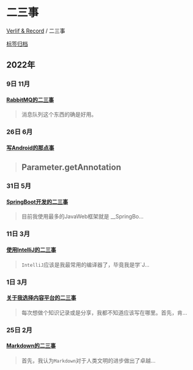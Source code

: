 # 二三事

[Verlif & Record](../index.md) / 二三事

[标签归档](../tags.md)

## __2022年__

### 9日 __11月__

#### [RabbitMQ的二三事](../docs/二三事/RabbitMQ的二三事.md)

> 消息队列这个东西的确是好用。

### 26日 __6月__

#### [写Android的那点事](../docs/二三事/写Android的那点事.md)

> ## Parameter.getAnnotation

### 31日 __5月__

#### [SpringBoot开发的二三事](../docs/二三事/SpringBoot开发的二三事.md)

> 目前我使用最多的JavaWeb框架就是 __SpringBo...

### 11日 __3月__

#### [使用IntelliJ的二三事](../docs/二三事/使用IntelliJ的二三事.md)

> `IntelliJ`应该是我最常用的编译器了，毕竟我是学`J...

### 1日 __3月__

#### [关于我选择内容平台的二三事](../docs/二三事/关于我选择内容平台的二三事.md)

> 每次想做个知识记录或是分享，我都不知道应该写在哪里。首先，肯...

### 25日 __2月__

#### [Markdown的二三事](../docs/二三事/Markdown的二三事.md)

> 首先，我认为`Markdown`对于人类文明的进步做出了卓越...

